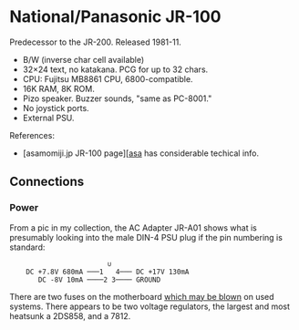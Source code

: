 National/Panasonic JR-100
=========================

Predecessor to the JR-200. Released 1981-11.

- B/W (inverse char cell available)
- 32×24 text, no katakana. PCG for up to 32 chars.
- CPU: Fujitsu MB8861 CPU, 6800-compatible.
- 16K RAM, 8K ROM.
- Pizo speaker. Buzzer sounds, "same as PC-8001."
- No joystick ports.
- External PSU.

References:
- [asamomiji.jp JR-100 page][[asa] has considerable techical info.


Connections
-----------

### Power

From a pic in my collection, the AC Adapter JR-A01 shows what is presumably
looking into the male DIN-4 PSU plug if the pin numbering is standard:

                            ∪
        DC +7.8V 680mA ───1   4─── DC +17V 130mA
           DC -8V 10mA ────2 3──── GROUND

There are two fuses on the motherboard [which may be blown][yakyu-ken] on
used systems. There appears to be two voltage regulators, the largest and
most heatsunk a 2DS858, and a 7812.



<!-------------------------------------------------------------------->
[asa]: http://asamomiji.jp/contents/documents/retropc/jr100
[yakyu-ken]: https://yakyu-ken.hateblo.jp/entry/2020/09/22/000355
